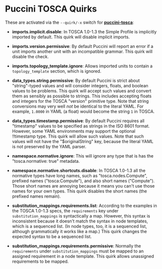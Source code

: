 Puccini TOSCA Quirks
====================

These are activated via the `--quirk/-x` switch for
[**puccini-tosca**](../../puccini-tosca/):

* **imports.implicit.disable**: In TOSCA 1.0-1.3 the Simple Profile is implicitly imported by
  default. This quirk will disable implicit imports.

* **imports.version.permissive**: By default Puccini will report an error if a unit imports
  another unit with an incompatible grammar. This quirk will disable the check.

* **imports.topology_template.ignore**: Allows imported units to contain a `topology_template`
  section, which is ignored.

* **data_types.string.permissive**: By default Puccini is strict about "string"-typed values
  and will consider integers, floats, and boolean values to be problems. This quirk will accept
  such values and convert them as sensibly as possible to strings. This includes accepting floats
  and integers for the TOSCA "version" primitive type. Note that string conversions may very well
  *not* be identical to the literal YAML. For example, `1.0000` in YAML (a float) would become
  the string `1` in TOSCA.

* **data_types.timestamp.permissive**: By default Puccini requires all "timestamp" values to be
  specified as strings in the ISO 8601 format. However, some YAML environments may support the
  optional !!timestamp type. This quirk will allow such values. Note that such values will not have
  the "$originalString" key, because the literal YAML is not preserved by the YAML parser.

* **namespace.normative.ignore**: This will ignore any type that is has the
  "tosca.normative: true" metadata.

* **namespace.normative.shortcuts.disable**: In TOSCA 1.0-1.3 all the normative types have long
  names, such as "tosca.nodes.Compute", prefixed names ("tosca:Compute"), and also short names
  ("Compute"). Those short names are annoying because it means you can't use those names for your
  own types. This quirk disables the short names (the prefixed names remain).

* **substitution_mappings.requirements.list**: According to the examples in the TOSCA 1.0-1.3 specs,
  the `requirements` key under `substitution_mappings` is syntactically a map. However, this syntax
  is inconsistent because it doesn't match the syntax in node templates, which is a sequenced list.
  (In node types, too, it is a sequenced list, although grammatically it works like a map.) This
  quirk changes the expected syntax to be a sequenced list.

* **substitution_mappings.requirements.permissive**: Normally the `requirements` under
  `substitution_mappings` must be mapped to an assigned requirement in a node template. This quirk
  allows unassigned requirements to be mapped.
